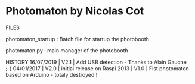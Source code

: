 # Photomaton by Nicolas Cot

FILES

photomaton_startup : Batch file for startup the photobooth

photomaton.py      : main manager of the photobooth


HISTORY
16/07/2019 | V2.1  | Add USB detection - Thanks to Alain Gauche ;-)
04/01/2017 | V2.0  | initial release on Raspi
      2013 | V1.0  | Fist photomaton based on Arduino - totaly destroyed !

